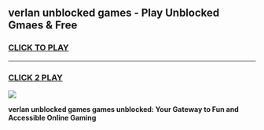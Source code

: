 
## verlan unblocked games - Play Unblocked Gmaes & Free
<h3>
<a href="https://news.freeplayer.one?title=verlan_unblocked_games&ref=23F">CLICK TO PLAY</a></h3>
<hr>

<h3>
<a href="https://news.freeplayer.one?title=verlan_unblocked_games&ref=23F">CLICK 2 PLAY</a>
  
</h3>

<a href="https://news.freeplayer.one?title=verlan_unblocked_games&ref=23F/"><img src="https://clearcache.store/games.png"></a>


**verlan unblocked games games unblocked: Your Gateway to Fun and Accessible Online Gaming**
